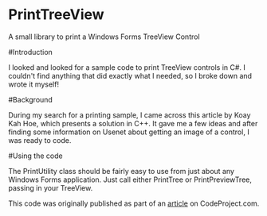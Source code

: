 PrintTreeView
=============

A small library to print a Windows Forms TreeView Control

#Introduction

I looked and looked for a sample code to print TreeView controls in C#. I couldn't find anything that did exactly what I needed, so I broke down and wrote it myself!

#Background

During my search for a printing sample, I came across this article by Koay Kah Hoe, which presents a solution in C++. It gave me a few ideas and after finding some information on Usenet about getting an image of a control, I was ready to code.

#Using the code

The PrintUtility class should be fairly easy to use from just about any Windows Forms application. Just call either PrintTree or PrintPreviewTree, passing in your TreeView.

This code was originally published as part of an [article](http://www.codeproject.com/Articles/6645/Printing-the-NET-TreeView-Control) on CodeProject.com.
